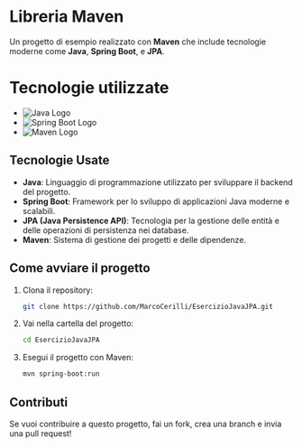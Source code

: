 

# Libreria Maven

Un progetto di esempio realizzato con **Maven** che include tecnologie moderne come **Java**, **Spring Boot**, e **JPA**.
# Tecnologie utilizzate

- ![Java Logo](https://upload.wikimedia.org/wikipedia/commons/1/1f/Java_logo_and_wordmark.svg)
- ![Spring Boot Logo](https://upload.wikimedia.org/wikipedia/commons/a/ab/Spring_Framework_Logo_2018.svg)
- ![Maven Logo](https://upload.wikimedia.org/wikipedia/commons/a/a6/Apache_Maven_logo.svg)



## Tecnologie Usate

- **Java**: Linguaggio di programmazione utilizzato per sviluppare il backend del progetto.
- **Spring Boot**: Framework per lo sviluppo di applicazioni Java moderne e scalabili.
- **JPA (Java Persistence API)**: Tecnologia per la gestione delle entità e delle operazioni di persistenza nei database.
- **Maven**: Sistema di gestione dei progetti e delle dipendenze.

## Come avviare il progetto

1. Clona il repository:

    ```bash
    git clone https://github.com/MarcoCerilli/EsercizioJavaJPA.git
    ```

2. Vai nella cartella del progetto:

    ```bash
    cd EsercizioJavaJPA
    ```

3. Esegui il progetto con Maven:

    ```bash
    mvn spring-boot:run
    ```

## Contributi

Se vuoi contribuire a questo progetto, fai un fork, crea una branch e invia una pull request!

